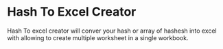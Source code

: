 # Hash To Excel Creator

Hash To excel creator will conver your hash or array of hashesh into excel with allowing to create multiple worksheet in a single workbook.